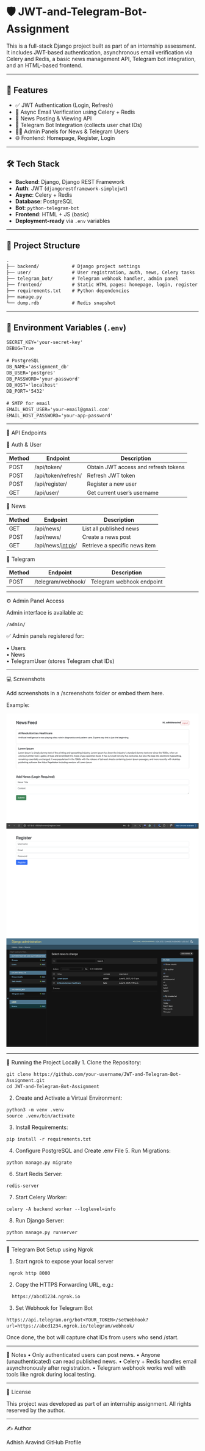 
# 🛡️ JWT-and-Telegram-Bot-Assignment

This is a full-stack Django project built as part of an internship assessment. It includes JWT-based authentication, asynchronous email verification via Celery and Redis, a basic news management API, Telegram bot integration, and an HTML-based frontend.

---

## 🚀 Features

- ✅ JWT Authentication (Login, Refresh)
- 📧 Async Email Verification using Celery + Redis
- 📰 News Posting & Viewing API
- 🤖 Telegram Bot Integration (collects user chat IDs)
- 👨‍💻 Admin Panels for News & Telegram Users
- 🌐 Frontend: Homepage, Register, Login

---

## 🛠️ Tech Stack

- **Backend**: Django, Django REST Framework
- **Auth**: JWT (`djangorestframework-simplejwt`)
- **Async**: Celery + Redis
- **Database**: PostgreSQL
- **Bot**: `python-telegram-bot`
- **Frontend**: HTML + JS (basic)
- **Deployment-ready** via `.env` variables

---

## 📂 Project Structure
```
.
├── backend/            # Django project settings
├── user/               # User registration, auth, news, Celery tasks
├── telegram_bot/       # Telegram webhook handler, admin panel
├── frontend/           # Static HTML pages: homepage, login, register
├── requirements.txt    # Python dependencies
├── manage.py
└── dump.rdb            # Redis snapshot
```
---

## 🔐 Environment Variables (`.env`)

```env
SECRET_KEY='your-secret-key'
DEBUG=True

# PostgreSQL
DB_NAME='assignment_db'
DB_USER='postgres'
DB_PASSWORD='your-password'
DB_HOST='localhost'
DB_PORT='5432'

# SMTP for email
EMAIL_HOST_USER='your-email@gmail.com'
EMAIL_HOST_PASSWORD='your-app-password'

```
---

🔑 API Endpoints

🧍 Auth & User

| Method	| Endpoint	| Description |
|---|---|---|
| POST |	/api/token/	| Obtain JWT access and refresh tokens |
| POST |	/api/token/refresh/	| Refresh JWT token |
| POST |	/api/register/	| Register a new user |
| GET	| /api/user/	| Get current user’s username |

📰 News

| Method	| Endpoint	| Description |
|---|---|---|
| GET	| /api/news/	| List all published news |
| POST	| /api/news/	| Create a news post |
| GET	| /api/news/<int:pk>/ |	Retrieve a specific news item |

🤖 Telegram

| Method	| Endpoint	| Description |
|---|---|---|
| POST	| /telegram/webhook/	| Telegram webhook endpoint |


---

⚙️ Admin Panel Access

Admin interface is available at:
```
/admin/
```

✅ Admin panels registered for:

  • Users\
	•	News\
	•	TelegramUser (stores Telegram chat IDs)

---

💻 Screenshots

Add screenshots in a /screenshots folder or embed them here.

Example:

![Homepage](screenshots/homepage.png)
![Register Page](screenshots/register.png)
![Admin - News](screenshots/admin_news.png)


---

🧪 Running the Project Locally
	1.	Clone the Repository:
```
git clone https://github.com/your-username/JWT-and-Telegram-Bot-Assignment.git
cd JWT-and-Telegram-Bot-Assignment
```

  2.	Create and Activate a Virtual Environment:
```
python3 -m venv .venv
source .venv/bin/activate
```

  3.	Install Requirements:
```
pip install -r requirements.txt
```

  4.	Configure PostgreSQL and Create .env File
	5.	Run Migrations:
```
python manage.py migrate
```

  6.	Start Redis Server:
```
redis-server
```

  7.	Start Celery Worker:
```
celery -A backend worker --loglevel=info
```

  8.	Run Django Server:
```
python manage.py runserver
```

---

📡 Telegram Bot Setup using Ngrok

1.	Start ngrok to expose your local server
   ```
    ngrok http 8000
  ```
2. Copy the HTTPS Forwarding URL, e.g.:
```
  https://abcd1234.ngrok.io
  ```
3. Set Webhook for Telegram Bot
```
https://api.telegram.org/bot<YOUR_TOKEN>/setWebhook?url=https://abcd1234.ngrok.io/telegram/webhook/
```

Once done, the bot will capture chat IDs from users who send /start.

---

🧠 Notes
	•	Only authenticated users can post news.
	•	Anyone (unauthenticated) can read published news.
	•	Celery + Redis handles email asynchronously after registration.
	•	Telegram webhook works well with tools like ngrok during local testing.

---

🪪 License

This project was developed as part of an internship assignment. All rights reserved by the author.

---

✍️ Author

Adhish Aravind
GitHub Profile

